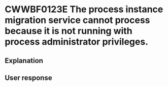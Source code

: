 # CWWBF0123E The process instance migration service cannot process because it is not running with process administrator privileges.

## Explanation

## User response
